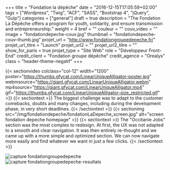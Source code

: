 +++
title = "Fondation la dépêche"
date = "2016-12-15T17:05:59+02:00"
tags = ["Wordpress", "Twig", "ACF", "SASS", "Bootstrap 4", "jQuery", "Gulp"]
categories = ["general"]
draft = true
description = "The Fondation La Dépêche offers a program for youth, solidarity, and ensure transmission and entrepreneurship."
weight = 4
bref = ""
couleur = ""
couv_video = ""
image = "fondationdepeche-couv.jpg"
thumbnail = "fondationdepeche-couv-thumb.jpg"
projet_url = "http://www.fondationgroupedepeche.fr/"
projet_url_titre = "Launch"
projet_url2 = ""
projet_url2_titre = ""
show_for_paris = true
projet_type = "Site Web"
role = "Développeur Front-End"
credit_client = "Fondation groupe dépêche"
credit_agence = "Orealys"
class = "header-theme-negatif"
+++
 
{{< sectionvideo colclass="col-12" width="1200" poster="https://thumbs.gfycat.com/LinearUniqueAlligator-poster.jpg" webmsource="https://giant.gfycat.com/LinearUniqueAlligator.webm" mp4source="https://giant.gfycat.com/LinearUniqueAlligator.mp4" gif="https://thumbs.gfycat.com/LinearUniqueAlligator-size_restricted.gif" >}}
{{< sectiontext >}}
The biggest challenge was to adapt to the customer comebacks, doubts and
many changes, including during the development phase, in very short deadlines.
{{< /sectiontext >}}
{{< sectionimg src="/img/fondationdepeche/fondationLaDepeche_screen.jpg" alt="screen fondation depeche homepage" >}}
{{< sectiontext >}}
The "Occitanie Jobs" section was the most complex to redesign. At first,
the UX was not adapted to a smooth and clear navigation. It was then
entirely re-thought and we came up with a more simple and optimized
section. We can now navigate more easily and find whatever we want in just a
few clicks.
{{< /sectiontext >}}
<section class="section container">
    <div class="row">
        <div class="col-sm-6">
            <img src="/img/fondationdepeche/capture-fondationgroupedepeche-fr-nos-programmes.jpg" alt="capture fondationgroupedepeche" class="img-fluid img-2x" />
        </div><!-- /.col-6 -->
        <div class="col-sm-6">
            <img src="/img/fondationdepeche/capture-fondationgroupedepeche-resultats-recherche.jpg" alt="capture fondationgroupedepeche-resultats" class="img-fluid img-2x" />
        </div><!-- /.col-6 -->
    </div><!-- /.row -->
</section>